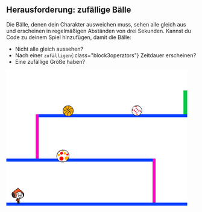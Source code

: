 ## Herausforderung: zufällige Bälle

Die Bälle, denen dein Charakter ausweichen muss, sehen alle gleich aus und erscheinen in regelmäßigen Abständen von drei Sekunden. Kannst du Code zu deinem Spiel hinzufügen, damit die Bälle:

+ Nicht alle gleich aussehen?
+ Nach einer `zufälligen`{:class="block3operators"} Zeitdauer erscheinen?
+ Eine zufällige Größe haben?

![Screenshot](images/dodge-ball-random.png)